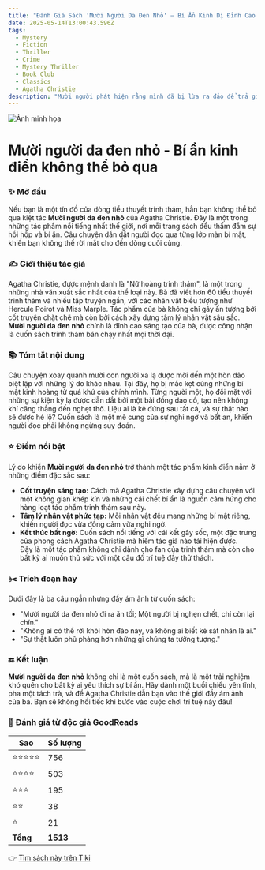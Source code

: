 ```yaml
---
title: "Đánh Giá Sách 'Mười Người Da Đen Nhỏ' – Bí Ẩn Kinh Dị Đỉnh Cao Của Agatha Christie"
date: 2025-05-14T13:00:43.596Z
tags:
  - Mystery
  - Fiction
  - Thriller
  - Crime
  - Mystery Thriller
  - Book Club
  - Classics
  - Agatha Christie
description: "Mười người phát hiện rằng mình đã bị lừa ra đảo để trả giá cho tội ác đã gây ra, họ ứng với 10 bức tượng nhỏ đặt trên bàn ở phòng khách. Những ngày sau đó từng người lần lượt thiệt mạng tương tự cái cách bài đồng dao trong phòng mỗi người đã mô tả. Kỳ lạ hơn là sau khi một người qua đời, số tượng trong phòng khách bằng cách nào đó đều giảm đi một."
---
```


![Ảnh minh họa](https://images-na.ssl-images-amazon.com/images/S/compressed.photo.goodreads.com/books/1370880841i/18053469.jpg) 

# Mười người da đen nhỏ - Bí ẩn kinh điển không thể bỏ qua

### ✨ Mở đầu  
Nếu bạn là một tín đồ của dòng tiểu thuyết trinh thám, hẳn bạn không thể bỏ qua kiệt tác **Mười người da đen nhỏ** của Agatha Christie. Đây là một trong những tác phẩm nổi tiếng nhất thế giới, nơi mỗi trang sách đều thấm đẫm sự hồi hộp và bí ẩn. Câu chuyện dẫn dắt người đọc qua từng lớp màn bí mật, khiến bạn không thể rời mắt cho đến dòng cuối cùng.

### ✍️ Giới thiệu tác giả  
Agatha Christie, được mệnh danh là "Nữ hoàng trinh thám", là một trong những nhà văn xuất sắc nhất của thể loại này. Bà đã viết hơn 60 tiểu thuyết trinh thám và nhiều tập truyện ngắn, với các nhân vật biểu tượng như Hercule Poirot và Miss Marple. Tác phẩm của bà không chỉ gây ấn tượng bởi cốt truyện chặt chẽ mà còn bởi cách xây dựng tâm lý nhân vật sâu sắc. **Mười người da đen nhỏ** chính là đỉnh cao sáng tạo của bà, được công nhận là cuốn sách trinh thám bán chạy nhất mọi thời đại.

### 📚 Tóm tắt nội dung  
Câu chuyện xoay quanh mười con người xa lạ được mời đến một hòn đảo biệt lập với những lý do khác nhau. Tại đây, họ bị mắc kẹt cùng những bí mật kinh hoàng từ quá khứ của chính mình. Từng người một, họ đối mặt với những sự kiện kỳ lạ được dẫn dắt bởi một bài đồng dao cổ, tạo nên không khí căng thẳng đến nghẹt thở. Liệu ai là kẻ đứng sau tất cả, và sự thật nào sẽ được hé lộ? Cuốn sách là một mê cung của sự nghi ngờ và bất an, khiến người đọc phải không ngừng suy đoán.

### ⭐ Điểm nổi bật  
Lý do khiến **Mười người da đen nhỏ** trở thành một tác phẩm kinh điển nằm ở những điểm đặc sắc sau:  
- **Cốt truyện sáng tạo:** Cách mà Agatha Christie xây dựng câu chuyện với một không gian khép kín và những cái chết bí ẩn là nguồn cảm hứng cho hàng loạt tác phẩm trinh thám sau này.  
- **Tâm lý nhân vật phức tạp:** Mỗi nhân vật đều mang những bí mật riêng, khiến người đọc vừa đồng cảm vừa nghi ngờ.  
- **Kết thúc bất ngờ:** Cuốn sách nổi tiếng với cái kết gây sốc, một đặc trưng của phong cách Agatha Christie mà hiếm tác giả nào tái hiện được.  
Đây là một tác phẩm không chỉ dành cho fan của trinh thám mà còn cho bất kỳ ai muốn thử sức với một câu đố trí tuệ đầy thử thách.

### ✂️ Trích đoạn hay  
Dưới đây là ba câu ngắn nhưng đầy ám ảnh từ cuốn sách:  
- "Mười người da đen nhỏ đi ra ăn tối; Một người bị nghẹn chết, chỉ còn lại chín."  
- "Không ai có thể rời khỏi hòn đảo này, và không ai biết kẻ sát nhân là ai."  
- "Sự thật luôn phũ phàng hơn những gì chúng ta tưởng tượng."

### 🔚 Kết luận  
**Mười người da đen nhỏ** không chỉ là một cuốn sách, mà là một trải nghiệm khó quên cho bất kỳ ai yêu thích sự bí ẩn. Hãy dành một buổi chiều yên tĩnh, pha một tách trà, và để Agatha Christie dẫn bạn vào thế giới đầy ám ảnh của bà. Bạn sẽ không hối tiếc khi bước vào cuộc chơi trí tuệ này đâu!


### 💖 Đánh giá từ độc giả GoodReads

| Sao    | Số lượng |
|--------|----------|
| ⭐⭐⭐⭐⭐ | 756 |
| ⭐⭐⭐⭐ | 503 |
| ⭐⭐⭐ | 195 |
| ⭐⭐ | 38 |
| ⭐ | 21 |
| **Tổng** | **1513** |


👉 [Tìm sách này trên Tiki](https://tiki.vn/search?q=M%C6%B0%E1%BB%9Di%20Ng%C6%B0%E1%BB%9Di%20Da%20%C4%90en%20Nh%E1%BB%8F)

